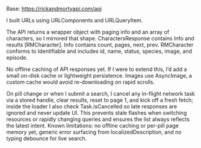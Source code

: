Base: https://rickandmortyapi.com/api

I built URLs using URLComponents and URLQueryItem.

The API returns a wrapper object with paging info and an array of characters, so I mirrored that shape. CharactersResponse contains Info and results [RMCharacter]. Info contains count, pages, next, prev. RMCharacter conforms to Identifiable and includes id, name, status, species, image, and episode.

No offline caching of API responses yet. If I were to extend this, I’d add a small on-disk cache or lightweight persistence.
Images use AsyncImage, a custom cache would avoid re-downloading on rapid scrolls.

On pill change or when I submit a search, I cancel any in-flight network task via a stored handle, clear results, reset to page 1, and kick off a fresh fetch; inside the loader I also check Task.isCancelled so late responses are ignored and never update UI. This prevents stale flashes when switching resources or rapidly changing queries and ensures the list always reflects the latest intent. Known limitations: no offline caching or per-pill page memory yet, generic error surfacing from localizedDescription, and no typing debounce for live search.
